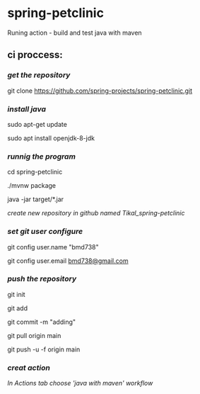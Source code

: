 # spring-petclinic
Runing action - build and test java with maven

## ci proccess:

### _get the repository_ 

git clone https://github.com/spring-projects/spring-petclinic.git

### _install java_ 

sudo apt-get update

sudo apt install openjdk-8-jdk

### _runnig the program_  

cd spring-petclinic

./mvnw package

java -jar target/*.jar

_create new repository in github named Tikal_spring-petclinic_

### _set git user configure_

git config user.name "bmd738"

git config user.email bmd738@gmail.com

### _push the repository_

git init

git add

git commit -m "adding"

git pull origin main

git push -u -f origin main

### _creat action_ 

_In Actions tab choose 'java with maven' workflow_
